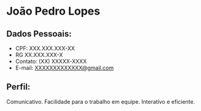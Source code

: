 # João Pedro Lopes

## Dados Pessoais:
* CPF: XXX.XXX.XXX-XX
* RG XX.XXX.XXX-X
* Contato: (XX) XXXXX-XXXX
* E-mail: XXXXXXXXXXXXX@gmail.com

## Perfil:
Comunicativo. Facilidade para o trabalho em equipe. Interativo e eficiente.